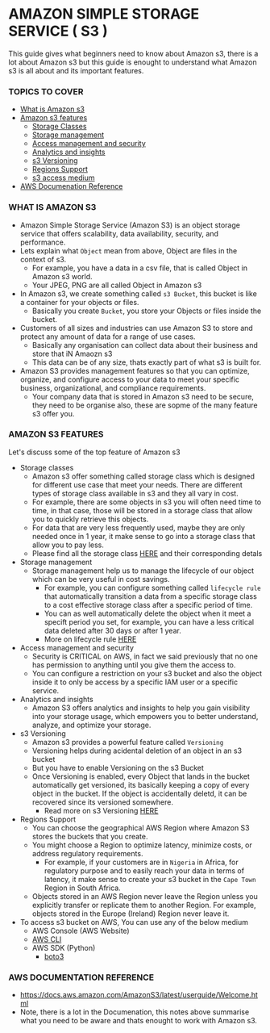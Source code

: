 # AMAZON SIMPLE STORAGE SERVICE ( S3 )
This guide gives what beginners need to know about Amazon s3, there is a lot about Amazon s3 but this guide is enought to understand what Amazon s3 is all about and its important features.

### TOPICS TO COVER
- [What is Amazon s3](https://github.com/coredataengineers/CDE-BOOTCAMP/blob/main/09_aws_cloud/02_s3/README.md#what-is-amazon-s3)
- [Amazon s3 features](https://github.com/coredataengineers/CDE-BOOTCAMP/blob/main/09_aws_cloud/02_s3/README.md#amazon-s3-features)
  - [Storage Classes](https://github.com/coredataengineers/CDE-BOOTCAMP/blob/main/09_aws_cloud/02_s3/README.md#:~:text=of%20Amazon%20s3-,Storage%20classes,-Amazon%20s3%20offer)
  - [Storage management](https://github.com/coredataengineers/CDE-BOOTCAMP/blob/main/09_aws_cloud/02_s3/README.md#:~:text=their%20corresponding%20detals-,Storage%20management,-Storage%20management%20help)
  - [Access management and security](https://github.com/coredataengineers/CDE-BOOTCAMP/blob/main/09_aws_cloud/02_s3/README.md#:~:text=lifecycle%20rule%20HERE-,Access%20management%20and%20security,-Security%20is%20CRITICAL)
  - [Analytics and insights](https://github.com/coredataengineers/CDE-BOOTCAMP/blob/main/09_aws_cloud/02_s3/README.md#:~:text=a%20specific%20service.-,Analytics%20and%20insights,-Amazon%20S3%20offers)
  - [s3 Versioning](https://github.com/coredataengineers/CDE-BOOTCAMP/blob/main/09_aws_cloud/02_s3/README.md#:~:text=optimize%20your%20storage.-,s3%20Versioning,-Amazon%20s3%20provides)
  - [Regions Support](https://github.com/coredataengineers/CDE-BOOTCAMP/blob/main/09_aws_cloud/02_s3/README.md#:~:text=s3%20Versioning%20HERE-,Regions%20Support,-You%20can%20choose)
  - [s3 access medium](https://github.com/coredataengineers/CDE-BOOTCAMP/blob/main/09_aws_cloud/02_s3/README.md#:~:text=To%20access%20s3%20bucket%20on%20AWS%2C%20You%20can%20use%20any%20of%20the%20below%20medium)
- [AWS Documenation Reference](https://github.com/coredataengineers/CDE-BOOTCAMP/blob/main/09_aws_cloud/02_s3/README.md#aws-documentation-reference)

### WHAT IS AMAZON S3
- Amazon Simple Storage Service (Amazon S3) is an object storage service that offers scalability, data availability, security, and performance.
- Lets explain what `Object` mean from above, Object are files in the context of s3.
  - For example, you have a data in a csv file, that is called Object in Amazon s3 world.
  - Your JPEG, PNG are all called Object in Amazon s3
- In Amazon s3, we create something called `s3 Bucket`, this bucket is like a container for your objects or files.
  - Basically you create `Bucket`, you store your Objects or files inside the bucket.
- Customers of all sizes and industries can use Amazon S3 to store and protect any amount of data for a range of use cases.
  - Basically any organisation can collect data about their business and store that iN Amaozn s3
  - This data can be of any size, thats exactly part of what s3 is built for.
- Amazon S3 provides management features so that you can optimize, organize, and configure access to your data to meet your specific business, organizational, and compliance requirements.
  - Your company data that is stored in Amazon s3 need to be secure, they need to be organise also, these are sopme of the many feature s3 offer you.


### AMAZON S3 FEATURES
Let's discuss some of the top feature of Amazon s3
- Storage classes
  - Amazon s3 offer something called storage class which is designed for different use case that meet your needs. There are different types of storage class available in s3 and they all vary in cost.
  - For example, there are some objects in s3 you will often need time to time, in that case, those will be stored in a storage class that allow you to quickly retrieve this objects.
  - For data that are very less frequently used, maybe they are only needed once in 1 year, it make sense to go into a storage class that allow you to pay less.
  - Please find all the storage class [HERE](https://aws.amazon.com/s3/storage-classes/) and their corresponding detals
- Storage management
  - Storage management help us to manage the lifecycle of our object which can be very useful in cost savings.
    - For example, you can configure something called `lifecycle rule` that automatically transition a data from a specific storage class to a cost effective storage class after a specific period of time.
    - You can as well automatically delete the object when it meet a specift period you set, for example, you can have a less critical data deleted after 30 days or after 1 year.
    - More on lifecycle rule [HERE](https://docs.aws.amazon.com/AmazonS3/latest/userguide/Welcome.html#:~:text=for%20compliance%20requirements.-,S3%20Lifecycle,-%E2%80%93%20Configure%20a%20lifecycle)
- Access management and security
  - Security is CRITICAL on AWS, in fact we said previously that no one has permission to anything until you give them the access to.
  - You can configure a restriction on your s3 bucket and also the object inside it to only be access by a specific IAM user or a specific service.
- Analytics and insights
  - Amazon S3 offers analytics and insights to help you gain visibility into your storage usage, which empowers you to better understand, analyze, and optimize your storage.
- s3 Versioning
  - Amazon s3 provides a powerful feature called `Versioning`
  - Versioning helps during acidental deletion of an object in an s3 bucket
  - But you have to enable Versioning on the s3 Bucket
  - Once Versioning is enabled, every Object that lands in the bucket automatically get versioned, its basically keeping a copy of every object in the bucket. If the object is accidentally deletd, it can be recovered since its versioned somewhere.
    - Read more on s3 Versioning [HERE](https://docs.aws.amazon.com/AmazonS3/latest/userguide/Versioning.html)
- Regions Support
  - You can choose the geographical AWS Region where Amazon S3 stores the buckets that you create.
  - You might choose a Region to optimize latency, minimize costs, or address regulatory requirements.
    - For example, if your customers are in `Nigeria` in Africa, for regulatory purpose and to easily reach your data in terms of latency, it make sense to create your s3 bucket in the `Cape Town` Region in South Africa.
  - Objects stored in an AWS Region never leave the Region unless you explicitly transfer or replicate them to another Region. For example, objects stored in the Europe (Ireland) Region never leave it.
- To access s3 bucket on AWS, You can use any of the below medium
  - AWS Console (AWS Website)
  - [AWS CLI](https://docs.aws.amazon.com/cli/latest/reference/s3/)
  - AWS SDK (Python)
    - [boto3](https://boto3.amazonaws.com/v1/documentation/api/latest/reference/services/s3.html)
   
### AWS DOCUMENTATION REFERENCE
- https://docs.aws.amazon.com/AmazonS3/latest/userguide/Welcome.html
- Note, there is a lot in the Documenation, this notes above summarise what you need to be aware and thats enought to work with Amazon s3.

